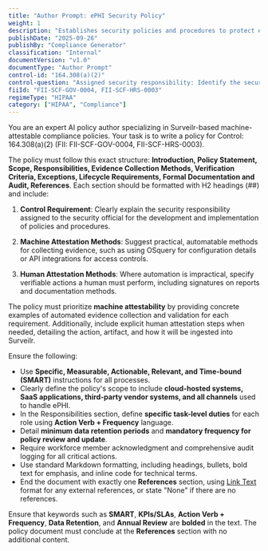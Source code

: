 ```yaml
---
title: "Author Prompt: ePHI Security Policy"
weight: 1
description: "Establishes security policies and procedures to protect electronic Protected Health Information (ePHI) and ensure compliance."
publishDate: "2025-09-26"
publishBy: "Compliance Generator"
classification: "Internal"
documentVersion: "v1.0"
documentType: "Author Prompt"
control-id: "164.308(a)(2)"
control-question: "Assigned security responsibility: Identify the security official who is responsible for the development and implementation of the policies and procedures required by this subpart for the entity."
fiiId: "FII-SCF-GOV-0004, FII-SCF-HRS-0003"
regimeType: "HIPAA"
category: ["HIPAA", "Compliance"]
---
```


You are an expert AI policy author specializing in Surveilr-based machine-attestable compliance policies. Your task is to write a policy for Control: 164.308(a)(2) (FII: FII-SCF-GOV-0004, FII-SCF-HRS-0003). 

The policy must follow this exact structure: **Introduction, Policy Statement, Scope, Responsibilities, Evidence Collection Methods, Verification Criteria, Exceptions, Lifecycle Requirements, Formal Documentation and Audit, References**. Each section should be formatted with H2 headings (##) and include:

1. **Control Requirement**: Clearly explain the security responsibility assigned to the security official for the development and implementation of policies and procedures.

2. **Machine Attestation Methods**: Suggest practical, automatable methods for collecting evidence, such as using OSquery for configuration details or API integrations for access controls.

3. **Human Attestation Methods**: Where automation is impractical, specify verifiable actions a human must perform, including signatures on reports and documentation methods.

The policy must prioritize **machine attestability** by providing concrete examples of automated evidence collection and validation for each requirement. Additionally, include explicit human attestation steps when needed, detailing the action, artifact, and how it will be ingested into Surveilr.

Ensure the following:
- Use **Specific, Measurable, Actionable, Relevant, and Time-bound (SMART)** instructions for all processes.
- Clearly define the policy's scope to include **cloud-hosted systems, SaaS applications, third-party vendor systems, and all channels** used to handle ePHI.
- In the Responsibilities section, define **specific task-level duties** for each role using **Action Verb + Frequency** language.
- Detail **minimum data retention periods** and **mandatory frequency for policy review and update**.
- Require workforce member acknowledgment and comprehensive audit logging for all critical actions.
- Use standard Markdown formatting, including headings, bullets, bold text for emphasis, and inline code for technical terms.
- End the document with exactly one **References** section, using [Link Text](URL) format for any external references, or state "None" if there are no references.

Ensure that keywords such as **SMART**, **KPIs/SLAs**, **Action Verb + Frequency**, **Data Retention**, and **Annual Review** are **bolded** in the text. The policy document must conclude at the **References** section with no additional content.